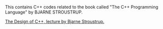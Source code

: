 This contains C++ codes related to the book called "The C++ Programming Language" by BJARNE STROUSTRUP.


[The Design of C++, lecture by Bjarne Stroustrup.](https://www.youtube.com/watch?v=69edOm889V4&t=31s)
